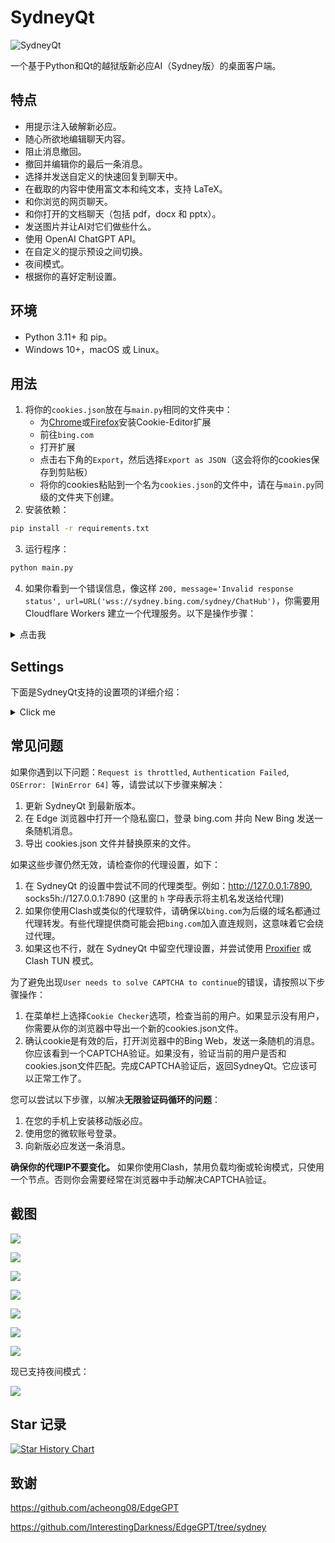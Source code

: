 # SydneyQt

![SydneyQt](https://socialify.git.ci/juzeon/SydneyQt/image?font=Inter&forks=1&logo=https%3A%2F%2Fupload.wikimedia.org%2Fwikipedia%2Fcommons%2F9%2F9c%2FBing_Fluent_Logo.svg&name=1&owner=1&pattern=Signal&stargazers=1&theme=Light)

一个基于Python和Qt的越狱版新必应AI（Sydney版）的桌面客户端。

## 特点

- 用提示注入破解新必应。
- 随心所欲地编辑聊天内容。
- 阻止消息撤回。
- 撤回并编辑你的最后一条消息。
- 选择并发送自定义的快速回复到聊天中。
- 在截取的内容中使用富文本和纯文本，支持 LaTeX。
- 和你浏览的网页聊天。
- 和你打开的文档聊天（包括 pdf，docx 和 pptx）。
- 发送图片并让AI对它们做些什么。
- 使用 OpenAI ChatGPT API。
- 在自定义的提示预设之间切换。
- 夜间模式。
- 根据你的喜好定制设置。

## 环境

- Python 3.11+ 和 pip。
- Windows 10+，macOS 或 Linux。

## 用法

1. 将你的`cookies.json`放在与`main.py`相同的文件夹中：
   - 为[Chrome](https://chrome.google.com/webstore/detail/cookie-editor/hlkenndednhfkekhgcdicdfddnkalmdm)或[Firefox](https://addons.mozilla.org/en-US/firefox/addon/cookie-editor/)安装Cookie-Editor扩展
   - 前往`bing.com`
   - 打开扩展
   - 点击右下角的`Export`，然后选择`Export as JSON`（这会将你的cookies保存到剪贴板）
   - 将你的cookies粘贴到一个名为`cookies.json`的文件中，请在与`main.py`同级的文件夹下创建。
2. 安装依赖：

```bash
pip install -r requirements.txt
```

3. 运行程序：

```bash
python main.py
```

4. 如果你看到一个错误信息，像这样 `200, message='Invalid response status', url=URL('wss://sydney.bing.com/sydney/ChatHub')`，你需要用 Cloudflare Workers 建立一个代理服务。以下是操作步骤：

<details>
<summary>点击我</summary>

1. 点击[这个链接](https://dash.cloudflare.com/)，登录或注册一个 Cloudflare 账号。
2. 在侧边栏，选择 `Workers & Pages`。
3. 在打开的页面，点击 `Create application`。
4. 选择 `Create Worker`。
5. 给你的 worker 起一个名字，然后点击 `Deploy`。
6. 在 worker 详情页面，点击 `Quick edit`。
7. 从[这里](https://github.com/adams549659584/go-proxy-bingai/blob/master/cloudflare/worker.js)复制所有的代码，然后粘贴到 `worker.js` 中，覆盖原有的代码。然后点击 `Save and deploy`。
8. 复制 worker 域名，看起来像 `xxxx-xxxx-xxxx.xxxx.workers.dev`（请填入域名，而不是URL：不是`https://xxxx-xxxx-xxxx.xxxx.workers.dev/`，请移除前后缀），然后粘贴到 SydneyQt 的设置对话框中的 `Wss Domain`。然后点击 `Save`。
</details>

## Settings

下面是SydneyQt支持的设置项的详细介绍：

<details>
<summary>Click me</summary>

- Wss Domain：用于代理websocket接口，破解地域限制。
- Proxy：访问New Bing使用的代理，建议为http代理，例如Clash的7890端口。如果使用了Cloudflare反代的Wss域名，可能不需要梯子就能连接，但由于创建会话的HTTP GET接口依旧被墙，所以还是需要代理。
- Dark Mode：导入了Python Qt的一个自定义css实现暗黑模式效果，部分UI上可能会出现小小的渲染问题，例如文字溢出按钮等。
- Conversation Style：New Bing提供三种聊天模式，即Creative、Balanced、Precise。其中Creative和Precise模式后台是GPT-4，Balanced模式后台是GPT-3.5。建议使用Creative模式。
- No Suggestion：New Bing会根据AI的输出结果，生成三个建议的用户回复。勾选之后不显示建议栏，但实际上AI仍然会生成建议，也就是在每轮消息发送结束后要等待一段时间，这个就算通过修改optionsSets也没法关闭。
- No Search Result：目前禁用搜索的方式有在越狱prompt中指示、在每个用户发送的消息后面自动加上「#no_search」关键词这两种。这个选项使用的是第二种。
- Font Family and Size：上下文框和输入框字体字号设置。
- Stretch Factor：用来调节Chat Context和User Input输入框的占位比例，是一个整数。这个值越大，代表Chat Context越高，相应的，User Input高度就越小。
- Suggestion on Message Revoke：由于微软的限制，AI可能在输出一段内容后突然意识到不对，然后把消息撤回并道歉。当然在第三方客户端里撤回是无效的，顶多就是后续内容无法输出了。但与此同时也不会生成回复建议了。因此这个地方的文本是在这种时候用来替代建议栏显示的文本的。默认是`Continue from where you stopped`，指示AI继续输出。由于新发送的消息是将聊天记录上下文附带在webpage_context中的，不会经过外置审查，因此AI可以就刚刚中断的内容续写，除非在续写的内容中又一次出现了敏感输出。
- Revoke Auto Reply Count：如果值不为0，则当检测到消息被撤回时自动发送「消息撤回建议」的文本，以让AI继续写。最大发送次数不会超过这个地方设置的数值。
- Send Quick Responses Straightforward：输入框顶上有个Quick的按钮，用于快速发送一些模板文本。例如「翻译上面的文字为中文」之类的。这个选项在激活状态时，如果点击了Quick中的某一个模板文本，输入框里又没有文字时，就直接把模板文本发送给AI；而如果输入框中有文字时，就把模板文本加在已有文本的下面。

下面是一些ChatGPT相关的设置，因为SydneyQt是支持OpenAI的API的：

- OpenAI Key：API密钥，通常以`sk-`开头，但程序不会进行检测。
- OpenAI Endpoint：自定义OpenAI API的端点，在使用第三方分销商时有用，例如国内的`openai-sb.com`提供的API就比官方便宜不少。需要以`/v1`结尾。
- Short Model & Long Model & Model Switching Threshold：现在GPT-3.5支持4k和16k两种模型了，两种模型收费不一样。如何尽可能地减少开销？那当然是长文本用长模型，短文本用短模型了。Model Switching Threshold是一个token计数，如果当前Chat Context的token计数大于这个值，那下一次发送请求时就用Long Model，反之则用Short Model。
- Model Temperature：模型的temperature，在0到2之间，数值越大模型的输出越随机。通常保持默认即可。
</details>

## 常见问题

如果你遇到以下问题：`Request is throttled`, `Authentication Failed`, `OSError: [WinError 64]` 等，请尝试以下步骤来解决：

1. 更新 SydneyQt 到最新版本。
2. 在 Edge 浏览器中打开一个隐私窗口，登录 bing.com 并向 New Bing 发送一条随机消息。
3. 导出 cookies.json 文件并替换原来的文件。

如果这些步骤仍然无效，请检查你的代理设置，如下：

1. 在 SydneyQt 的设置中尝试不同的代理类型。例如：http://127.0.0.1:7890, socks5h://127.0.0.1:7890 (这里的 `h` 字母表示将主机名发送给代理)
2. 如果你使用Clash或类似的代理软件，请确保以`bing.com`为后缀的域名都通过代理转发。有些代理提供商可能会把`bing.com`加入直连规则，这意味着它会绕过代理。
3. 如果这也不行，就在 SydneyQt 中留空代理设置，并尝试使用 [Proxifier](https://www.proxifier.com/) 或 Clash TUN 模式。

为了避免出现`User needs to solve CAPTCHA to continue`的错误，请按照以下步骤操作：
1. 在菜单栏上选择`Cookie Checker`选项，检查当前的用户。如果显示没有用户，你需要从你的浏览器中导出一个新的cookies.json文件。
2. 确认cookie是有效的后，打开浏览器中的Bing Web，发送一条随机的消息。你应该看到一个CAPTCHA验证。如果没有，验证当前的用户是否和cookies.json文件匹配。完成CAPTCHA验证后，返回SydneyQt。它应该可以正常工作了。

您可以尝试以下步骤，以解决**无限验证码循环的问题**：

1. 在您的手机上安装移动版必应。
2. 使用您的微软账号登录。
3. 向新版必应发送一条消息。

**确保你的代理IP不要变化。** 如果你使用Clash，禁用负载均衡或轮询模式，只使用一个节点。否则你会需要经常在浏览器中手动解决CAPTCHA验证。


## 截图

![](docs/1.png)

![](docs/2.png)

![](docs/3.png)

![](docs/4.png)

![](docs/5.png)

![](docs/6.png)

![](docs/7.png)

现已支持夜间模式：

![](docs/8.png)

## Star 记录

[![Star History Chart](https://api.star-history.com/svg?repos=juzeon/SydneyQt&type=Date)](https://star-history.com/#juzeon/SydneyQt&Date)

## 致谢

<https://github.com/acheong08/EdgeGPT>

<https://github.com/InterestingDarkness/EdgeGPT/tree/sydney>
